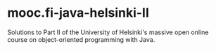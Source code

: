 # mooc.fi-java-helsinki-II
Solutions to Part II of the University of Helsinki's massive open online course on object-oriented programming with Java.
